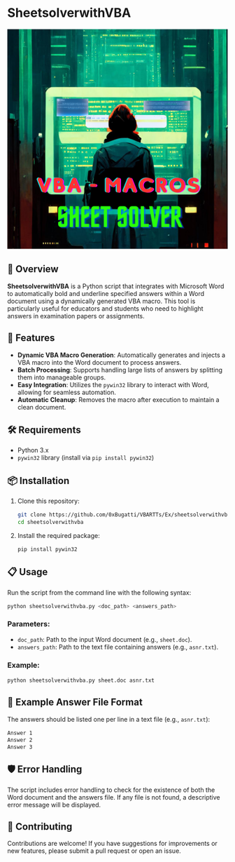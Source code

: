 

# SheetsolverwithVBA
![Image](VBA.png)
## 📖 Overview

**SheetsolverwithVBA** is a Python script that integrates with Microsoft Word to automatically bold and underline specified answers within a Word document using a dynamically generated VBA macro. This tool is particularly useful for educators and students who need to highlight answers in examination papers or assignments.

## 🚀 Features

- **Dynamic VBA Macro Generation**: Automatically generates and injects a VBA macro into the Word document to process answers.
- **Batch Processing**: Supports handling large lists of answers by splitting them into manageable groups.
- **Easy Integration**: Utilizes the `pywin32` library to interact with Word, allowing for seamless automation.
- **Automatic Cleanup**: Removes the macro after execution to maintain a clean document.

## 🛠️ Requirements

- Python 3.x
- `pywin32` library (install via `pip install pywin32`)

## 📦 Installation

1. Clone this repository:

   ```bash
   git clone https://github.com/0xBugatti/VBARTTs/Ex/sheetsolverwithvba.git
   cd sheetsolverwithvba
   ```

2. Install the required package:

   ```bash
   pip install pywin32
   ```

## 📋 Usage

Run the script from the command line with the following syntax:

```bash
python sheetsolverwithvba.py <doc_path> <answers_path>
```

### Parameters:

- `doc_path`: Path to the input Word document (e.g., `sheet.doc`).
- `answers_path`: Path to the text file containing answers (e.g., `asnr.txt`).

### Example:

```bash
python sheetsolverwithvba.py sheet.doc asnr.txt
```

## 🔧 Example Answer File Format

The answers should be listed one per line in a text file (e.g., `asnr.txt`):

```
Answer 1
Answer 2
Answer 3
```

## 🛡️ Error Handling

The script includes error handling to check for the existence of both the Word document and the answers file. If any file is not found, a descriptive error message will be displayed.

## 🤝 Contributing

Contributions are welcome! If you have suggestions for improvements or new features, please submit a pull request or open an issue.
